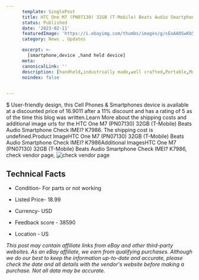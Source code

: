 ```yaml
---
      template: SinglePost
      title: HTC One M7 (PN07130) 32GB (T-Mobile) Beats Audio Smartphone Check IMEI? K7986
      status: Published
      date: '2023-02-11'
      featuredImage: 'https://i.ebayimg.com/thumbs/images/g/sEoAAOSwKb5h6GpU/s-l225.jpg'
      category: News , Updates

      excerpt: >-
        [smartphone,device ,hand held device]
      meta:
      canonicalLink: ''
      description: [handheld,industrially made,well crafted,Portable,Mobile,Compact,Convenient,Lightweight,Maneuverable,Man-portable,Miniature,Carriable,Hand-held,Light,Holdable,Transportable,Mobile device,Pocket-sized,On-the-go,Wireless,Cordless,Compact size,Convenient size, smartphone,device ,hand held device]
      noindex: false

        
---
```

$
    User-friendly design, this Cell Phones & Smartphones device is available at a discounted price of 16.9011 after a 11% discount and has a rating of 5 as of the time this blog was written.Learn More about the shipping costs and additional image urls for the HTC One M7 (PN07130) 32GB (T-Mobile) Beats Audio Smartphone Check IMEI? K7986. The shipping cost is undefined.Product ImageHTC One M7 (PN07130) 32GB (T-Mobile) Beats Audio Smartphone Check IMEI? K7986Additional ImagesHTC One M7 (PN07130) 32GB (T-Mobile) Beats Audio Smartphone Check IMEI? K7986, check vendor page, ![check vendor page](https://origin-galleryplus.ebayimg.com/ws/web/144377925202_2_0_1/225x225.jpg,https://origin-galleryplus.ebayimg.com/ws/web/144377925202_3_0_1/225x225.jpg,https://origin-galleryplus.ebayimg.com/ws/web/144377925202_4_0_1/225x225.jpg,https://origin-galleryplus.ebayimg.com/ws/web/144377925202_5_0_1/225x225.jpg,https://origin-galleryplus.ebayimg.com/ws/web/144377925202_6_0_1/225x225.jpg,https://origin-galleryplus.ebayimg.com/ws/web/144377925202_7_0_1/225x225.jpg,https://origin-galleryplus.ebayimg.com/ws/web/144377925202_8_0_1/225x225.jpg,https://origin-galleryplus.ebayimg.com/ws/web/144377925202_9_0_1/225x225.jpg)
    
    

 ## Technical Facts 



     
      

 - Condition- For parts or not working 


      

 - Listed Price- 18.99 


      

 - Currency- USD 


      

 - Feedback score - 38590 


      

 - Location - US 


      
      

 *_This post may contain affiliate links from eBay and other third-party websites. As an eBay affiliate, we earn from qualifying purchases. Although we do our best to keep the information up-to-date and accurate, please check the date and all details with the vendor's website before making a purchase. Not all data may be accurate._*



    
    
    
    
    